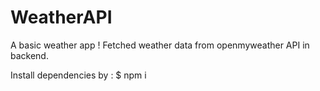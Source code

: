 # WeatherAPI
A basic weather app ! Fetched weather data from openmyweather API in backend.

Install dependencies by : $ npm i
